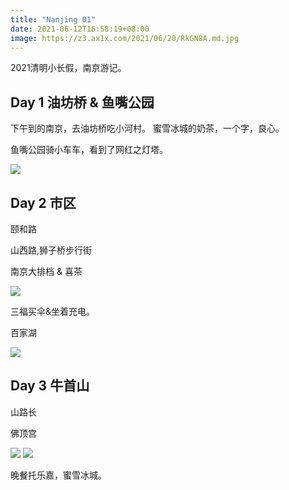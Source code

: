 ```yaml
---
title: "Nanjing 01"
date: 2021-06-12T16:58:19+08:00
image: https://z3.ax1x.com/2021/06/20/RkGN8A.md.jpg
---
```


2021清明小长假，南京游记。

## Day 1 油坊桥 & 鱼嘴公园

下午到的南京，去油坊桥吃小河村。
蜜雪冰城的奶茶，一个字，良心。

鱼嘴公园骑小车车，看到了网红之灯塔。

![](https://z3.ax1x.com/2021/06/20/RkGtCd.md.jpg)


## Day 2 市区

颐和路

山西路,狮子桥步行街

南京大排档 & 喜茶

![](https://z3.ax1x.com/2021/06/20/RkGUgI.md.jpg)


三福买伞&坐着充电。

百家湖

![](https://z3.ax1x.com/2021/06/20/RkGJ4H.md.jpg)


## Day 3 牛首山

山路长

佛顶宫

![](https://z3.ax1x.com/2021/06/20/RkGGUe.md.jpg)
![](https://z3.ax1x.com/2021/06/20/RkG1HO.md.jpg)

晚餐托乐嘉，蜜雪冰城。


